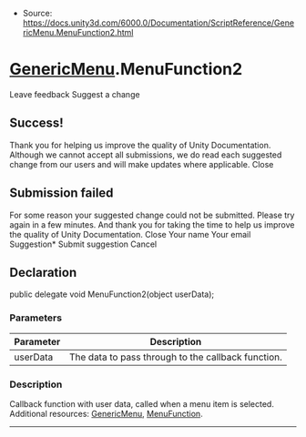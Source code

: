 * Source: https://docs.unity3d.com/6000.0/Documentation/ScriptReference/GenericMenu.MenuFunction2.html

#  [GenericMenu](https://docs.unity3d.com/6000.0/Documentation/ScriptReference/GenericMenu.html).MenuFunction2
Leave feedback
Suggest a change
## Success!
Thank you for helping us improve the quality of Unity Documentation. Although we cannot accept all submissions, we do read each suggested change from our users and will make updates where applicable.
Close
## Submission failed
For some reason your suggested change could not be submitted. Please <a>try again</a> in a few minutes. And thank you for taking the time to help us improve the quality of Unity Documentation.
Close
Your name Your email Suggestion* Submit suggestion
Cancel
## Declaration
public delegate void MenuFunction2(object userData); 
### Parameters
Parameter | Description  
---|---  
userData | The data to pass through to the callback function.  
### Description
Callback function with user data, called when a menu item is selected.
Additional resources: [GenericMenu](https://docs.unity3d.com/6000.0/Documentation/ScriptReference/GenericMenu.html), [MenuFunction](https://docs.unity3d.com/6000.0/Documentation/ScriptReference/GenericMenu.MenuFunction.html).
* * *
